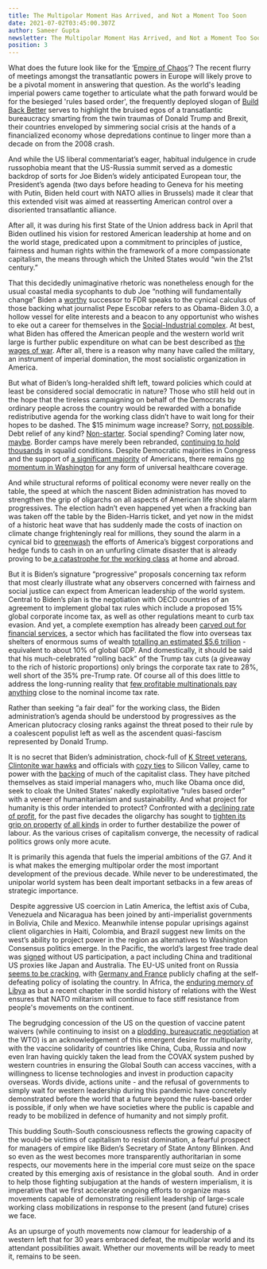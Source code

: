 ```yaml
---
title: The Multipolar Moment Has Arrived, and Not a Moment Too Soon
date: 2021-07-02T03:45:00.307Z
author: Sameer Gupta
newsletter: The Multipolar Moment Has Arrived, and Not a Moment Too Soon
position: 3
---
```

What does the future look like for the ‘[Empire of Chaos](https://www.counterpunch.org/2014/12/19/empire-of-chaos/)’? The recent flurry of meetings amongst the transatlantic powers in Europe will likely prove to be a pivotal moment in answering that question. As the world's leading imperial powers came together to articulate what the path forward would be for the besieged 'rules based order', the frequently deployed slogan of [Build Back Better](https://www.whitehouse.gov/briefing-room/statements-releases/2021/06/12/fact-sheet-president-biden-and-g7-leaders-launch-build-back-better-world-b3w-partnership/) serves to highlight the bruised egos of a transatlantic bureaucracy smarting from the twin traumas of Donald Trump and Brexit, their countries enveloped by simmering social crisis at the hands of a financialized economy whose depredations continue to linger more than a decade on from the 2008 crash. 



And while the US liberal commentariat’s eager, habitual indulgence in crude russophobia meant that the US-Russia summit served as a domestic backdrop of sorts for Joe Biden’s widely anticipated European tour, the President’s agenda (two days before heading to Geneva for his meeting with Putin, Biden held court with NATO allies in Brussels) made it clear that this extended visit was aimed at reasserting American control over a disoriented transatlantic alliance.



After all, it was during his first State of the Union address back in April that Biden outlined his vision for restored American leadership at home and on the world stage, predicated upon a commitment to principles of justice, fairness and human rights within the framework of a more compassionate capitalism, the means through which the United States would “win the 21st century.” 



That this decidedly unimaginative rhetoric was nonetheless enough for the usual coastal media sycophants to dub Joe “nothing will fundamentally change” Biden a [worthy](https://www.nytimes.com/2021/04/12/opinion/biden-fdr-new-deal.html) successor to FDR speaks to the cynical calculus of those backing what journalist Pepe Escobar refers to as Obama-Biden 3.0, a hollow vessel for elite interests and a beacon to any opportunist who wishes to eke out a career for themselves in the [Social-Industrial complex](https://archive.org/details/TheSocial-industrialComplex/page/n3/mode/2up). At best, what Biden has offered the American people and the western world writ large is further public expenditure on what can be best described as [the wages of war](https://journals.openedition.org/lisa/5371?lang=en). After all, there is a reason why many have called the military, an instrument of imperial domination, the most socialistic organization in America.



But what of Biden’s long-heralded shift left, toward policies which could at least be considered social democratic in nature? Those who still held out in the hope that the tireless campaigning on behalf of the Democrats by ordinary people across the country would be rewarded with a bonafide redistributive agenda for the working class didn’t have to wait long for their hopes to be dashed. The $15 minimum wage increase? [](https://www.theguardian.com/commentisfree/2021/mar/01/joe-biden-minimum-wage-democrats)Sorry, [not possible](https://www.theguardian.com/commentisfree/2021/mar/01/joe-biden-minimum-wage-democrats). Debt relief of any kind? [Non-starter](https://www.counterpunch.org/2021/06/11/bidens-broken-promises-spell-hard-times-ahead/). Social spending? Coming later now, [maybe](https://www.usnews.com/news/politics/articles/2021-06-29/biden-sells-human-infrastructure-plan-despite-imperiled-bipartisan-package). Border camps have merely been rebranded, [continuing to hold thousands](https://www.bbc.com/news/world-us-canada-57561760) in squalid conditions. Despite Democratic majorities in Congress and the support of [a significant majority](https://www.cnbc.com/2021/05/26/health-care-news-democrats-murray-pallone-to-create-public-option-bill.html) of Americans, there remains [no momentum in Washington](https://www.nbcnews.com/politics/joe-biden/health-insurance-public-option-might-be-fizzling-left-ok-n1269571) for any form of universal healthcare coverage. 



And while structural reforms of political economy were never really on the table, the speed at which the nascent Biden administration has moved to strengthen the grip of oligarchs on all aspects of American life should alarm progressives. The election hadn’t even happened yet when a fracking ban was taken off the table by the Biden-Harris ticket, and yet now in the midst of a historic heat wave that has suddenly made the costs of inaction on climate change frighteningly real for millions, they sound the alarm in a cynical bid to [greenwash](https://monthlyreview.org/2008/11/01/capitalist-and-socialist-responses-to-the-ecological-crisis/) the efforts of America’s biggest corporations and hedge funds to cash in on an unfurling climate disaster that is already proving to be[ a catastrophe for the working class](https://inthesetimes.com/article/climate-change-heat-wave-pacific-northwest-workers-rights-unions-farm-construction) at home and abroad. 



But it is Biden’s signature “progressive” proposals concerning tax reform that most clearly illustrate what any observers concerned with fairness and social justice can expect from American leadership of the world system. Central to Biden’s plan is the negotiation with OECD countries of an agreement to implement global tax rules which include a proposed 15% global corporate income tax, as well as other regulations meant to curb tax evasion. And yet, a complete exemption has already been [carved out for financial services](https://www.ft.com/content/f10b3e92-03e9-402b-9462-237f53b4d140), a sector which has facilitated the flow into overseas tax shelters of enormous sums of wealth [totalling an estimated $5.6 trillion](https://thetricontinental.org/working-document-1/) - equivalent to about 10% of global GDP. And domestically, it should be said that his much-celebrated “rolling back” of the Trump tax cuts (a giveaway to the rich of historic proportions) only brings the corporate tax rate to 28%, well short of the 35% pre-Trump rate. Of course all of this does little to address the long-running reality that [few profitable multinationals pay anything](https://www.washingtonpost.com/business/2021/04/05/corporations-federal-taxes/) close to the nominal income tax rate.    



Rather than seeking “a fair deal” for the working class, the Biden administration’s agenda should be understood by progressives as the American plutocracy closing ranks against the threat posed to their rule by a coalescent populist left as well as the ascendent quasi-fascism represented by Donald Trump. 



It is no secret that Biden’s administration, chock-full of [K Street veterans](https://www.politico.com/news/2020/11/23/westexec-advisors-biden-cabinet-440072), [Clintonite war hawks](https://www.indianpunchline.com/biden-wants-to-remain-engaged-with-russia-china/) and officials with [cozy ties](https://prospect.org/power/when-the-pentagon-visits-silicon-valley-apple-google-palantir/) to Silicon Valley, came to power with the [backing](https://www.npr.org/2020/08/17/902626429/wall-streets-big-money-is-betting-on-biden-and-democrats-in-2020) of much of the capitalist class. They have pitched themselves as staid imperial managers who, much like Obama once did, seek to cloak the United States’ nakedly exploitative “rules based order” with a veneer of humanitarianism and sustainability. And what project for humanity is this order intended to protect? Confronted with a [declining rate of profit](https://monthlyreview.org/2021/01/01/the-contagion-of-capital/), for the past five decades the oligarchy has sought to [tighten its grip on property](https://www.jstor.org/stable/4394763) [of all kinds](https://www.theatlantic.com/technology/archive/2019/02/single-family-landlords-wall-street/582394/) in order to further destabilize the power of labour. As the various crises of capitalism converge, the necessity of radical politics grows only more acute.



It is primarily this agenda that fuels the imperial ambitions of the G7. And it is what makes the emerging multipolar order the most important development of the previous decade. While never to be underestimated, the unipolar world system has been dealt important setbacks in a few areas of strategic importance. 



 Despite aggressive US coercion in Latin America, the leftist axis of Cuba, Venezuela and Nicaragua has been joined by anti-imperialist governments in Bolivia, Chile and Mexico. Meanwhile intense popular uprisings against client oligarchies in Haiti, Colombia, and Brazil suggest new limits on the west’s ability to project power in the region as alternatives to Washington Consensus politics emerge. In the Pacific, the world’s largest free trade deal was [signed](http://www.china.org.cn/world/2021-06/26/content_77589219.htm) without US participation, a pact including China and traditional US proxies like Japan and Australia. The EU-US united front on Russia [seems to be cracking](https://peoplesdispatch.org/2021/04/06/why-ukraines-borders-are-back-at-the-center-of-geopolitics/), with [Germany and France](https://www.theglobeandmail.com/world/article-france-germany-drop-plans-for-russia-summit-after-eu-outcry-2/) publicly chafing at the self-defeating policy of isolating the country. In Africa, the [enduring memory of Libya](https://www.blackstarnews.com/global-politics/africa/dont-allow-another-us-nato-libya-in-the-horn-of-africa.html) as but a recent chapter in the sordid history of relations with the West ensures that NATO militarism will continue to face stiff resistance from people's movements on the continent. 



The begrudging concession of the US on the question of vaccine patent waivers (while continuing to insist on a [plodding, bureaucratic negotiation](https://www.indianpunchline.com/bidens-decision-on-trips-waiver-is-political-theatre-india-cannot-pin-hopes-on-it/) at the WTO) is an acknowledgement of this emergent desire for multipolarity, with the vaccine solidarity of countries like China, Cuba, Russia and now even Iran having quickly taken the lead from the COVAX system pushed by western countries in ensuring the Global South can access vaccines, with a willingness to license technologies and invest in production capacity overseas. Words divide, actions unite - and the refusal of governments to simply wait for western leadership during this pandemic have concretely demonstrated before the world that a future beyond the rules-based order is possible, if only when we have societies where the public is capable and ready to be mobilized in defence of humanity and not simply profit. 



This budding South-South consciousness reflects the growing capacity of the would-be victims of capitalism to resist domination, a fearful prospect for managers of empire like Biden’s Secretary of State Antony Blinken. And so even as the west becomes more transparently authoritarian in some respects, our movements here in the imperial core must seize on the space created by this emerging axis of resistance in the global south.  And in order to help those fighting subjugation at the hands of western imperialism, it is imperative that we first accelerate ongoing efforts to organize mass movements capable of demonstrating resilient leadership of large-scale working class mobilizations in response to the present (and future) crises we face. 



As an upsurge of youth movements now clamour for leadership of a western left that for 30 years embraced defeat, the multipolar world and its attendant possibilities await. Whether our movements will be ready to meet it, remains to be seen.